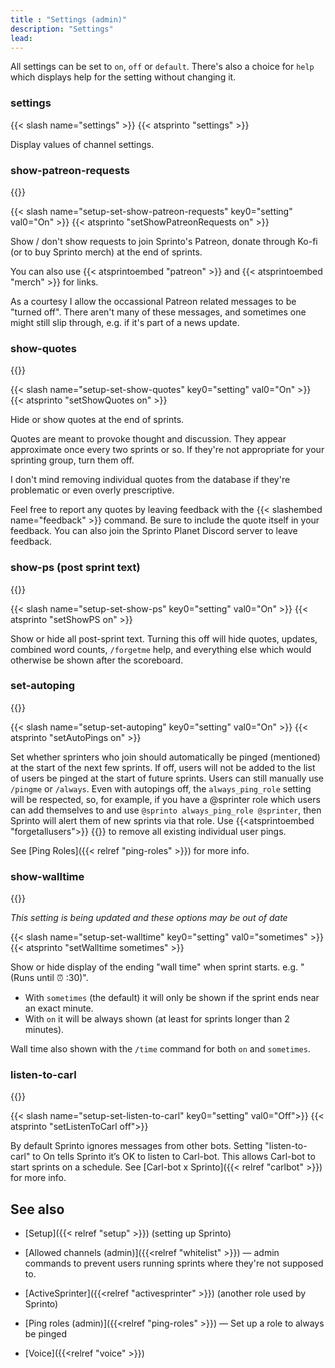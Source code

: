 ```yaml
---
title : "Settings (admin)"
description: "Settings"
lead: 
---
```


All settings can be set to `on`, `off` or `default`. There's also a choice for `help` which displays help for the setting without changing it.

### settings

{{< slash name="settings" >}} 
{{< atsprinto "settings" >}}

Display values of channel settings. 

### show-patreon-requests
{{<tag-admin>}}

{{< slash name="setup-set-show-patreon-requests" key0="setting" val0="On" >}} 
{{< atsprinto "setShowPatreonRequests on" >}}

Show / don't show requests to join Sprinto's Patreon, donate through Ko-fi (or to buy Sprinto merch) at the end of sprints. 

You can also use {{< atsprintoembed "patreon" >}} and {{< atsprintoembed "merch" >}} for links.

As a courtesy I allow the occassional Patreon related messages to be "turned off". There aren't many of these messages, and sometimes one might still slip through, e.g. if it's part of a news update.

### show-quotes
{{<tag-admin>}}

{{< slash name="setup-set-show-quotes" key0="setting" val0="On" >}} 
{{< atsprinto "setShowQuotes on" >}}

Hide or show quotes at the end of sprints. 

Quotes are meant to provoke thought and discussion. They appear approximate once every two sprints or so. If they're not appropriate for your sprinting group, turn them off.

I don't mind removing individual quotes from the database if they're problematic or even overly prescriptive.

Feel free to report any quotes by leaving feedback with the {{< slashembed name="feedback" >}} command. Be sure to include the quote itself in your feedback. You can also join the Sprinto Planet Discord server to leave feedback.

### show-ps (post sprint text)
{{<tag-admin>}}

{{< slash name="setup-set-show-ps" key0="setting" val0="On" >}} 
{{< atsprinto "setShowPS on" >}}

Show or hide all post-sprint text. Turning this off will hide quotes, updates, combined word counts, `/forgetme` help, and everything else which would otherwise be shown after the scoreboard.

### set-autoping
{{<tag-admin>}}

{{< slash name="setup-set-autoping" key0="setting" val0="On" >}} 
{{< atsprinto "setAutoPings on" >}}

Set whether sprinters who join should automatically be pinged (mentioned) at the start of the next few sprints. If off, users will not be added to the list of users be pinged at the start of future sprints. Users can still manually use `/pingme` or `/always`. Even with autopings off, the `always_ping_role` setting will be respected, so, for example, if you have a @sprinter role which users can add themselves to and use `@sprinto always_ping_role @sprinter`, then Sprinto will alert them of new sprints via that role. Use {{<atsprintoembed "forgetallusers">}} {{<tag-admin>}} to remove all existing individual user pings. 

See [Ping Roles]({{< relref "ping-roles" >}}) for more info.

### show-walltime
{{<tag-admin>}}

_This setting is being updated and these options may be out of date_

{{< slash name="setup-set-walltime" key0="setting" val0="sometimes" >}} 
{{< atsprinto "setWalltime sometimes" >}}

Show or hide display of the ending "wall time" when sprint starts. e.g. "(Runs until ⏰ :30)". 

* With `sometimes` (the default) it will only be shown if the sprint ends near an exact minute.
* With `on` it will be always shown (at least for sprints longer than 2 minutes). 

Wall time also shown with the `/time` command for both `on` and `sometimes`. 

### listen-to-carl
{{<tag-admin>}}

{{< slash name="setup-set-listen-to-carl" key0="setting" val0="Off">}} 
{{< atsprinto "setListenToCarl off">}} 

By default Sprinto ignores messages from other bots. Setting "listen-to-carl" to On tells Sprinto it’s OK to listen to Carl-bot. This allows Carl-bot to start sprints on a schedule. See [Carl-bot x Sprinto]({{< relref "carlbot" >}}) for more info.

## See also
* [Setup]({{< relref "setup" >}}) (setting up Sprinto)
- [Allowed channels (admin)]({{<relref "whitelist" >}}) — admin commands to prevent users running sprints where they're not supposed to.
* [ActiveSprinter]({{<relref "activesprinter" >}}) (another role used by Sprinto)
- [Ping roles (admin)]({{<relref "ping-roles" >}})  — Set up a role to always be pinged
* [Voice]({{<relref "voice" >}})
